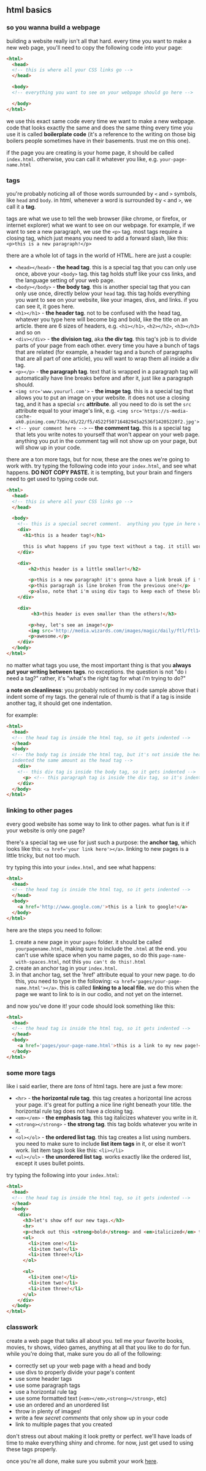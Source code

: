 ## html basics

### so you wanna build a webpage

building a website really isn't all that hard.  every time you want to make a new web page, you'll need to copy the following code into your page:

``` html
<html>
  <head>
  <!-- this is where all your CSS links go -->
  </head>

  <body>
  <!-- everything you want to see on your webpage should go here -->

  </body>
</html>
```

we use this exact same code every time we want to make a new webpage.  code that looks exactly the same and does the same thing every time you use it is called **boilerplate code** (it's a reference to the writing on those big boilers people sometimes have in their basements.  trust me on this one).

if the page you are creating is your home page, it should be called `index.html`.  otherwise, you can call it whatever you like, e.g. `your-page-name.html`

### tags
you're probably noticing all of those words surrounded by `<` and `>` symbols, like `head` and `body`.  in html, whenever a word is surrounded by `<` and `>`, we call it a **tag**.

tags are what we use to tell the web browser (like chrome, or firefox, or internet explorer) what we want to see on our webpage.  for example, if we want to see a new paragraph, we use the `<p>` tag.  most tags require a closing tag, which just means you need to add a forward slash, like this: `<p>this is a new paragraph!</p>`  

there are a whole lot of tags in the world of HTML.  here are just a couple:

* `<head></head>` - **the head tag**.  this is a special tag that you can only use once, above your `<body>` tag.  this tag holds stuff like your css links, and the language setting of your web page.
* `<body></body>` - **the body tag**.  this is another special tag that you can only use once, directly below your `head` tag.  this tag holds everything you want to see on your website, like your images, divs, and links.  if you can see it, it goes here.
* `<h1></h1>` - **the header tag**.  not to be confused with the head tag, whatever you type here will become big and bold, like the title on an article.  there are 6 sizes of headers, e.g. `<h1></h1>`, `<h2></h2>`, `<h3></h3>` and so on
* `<div></div>` - **the division tag**, aka **the div tag**.  this tag's job is to divide parts of your page from each other.  every time you have a bunch of tags that are related (for example, a header tag and a bunch of paragraphs that are all part of one article), you will want to wrap them all inside a div tag.
* `<p></p>` - **the paragraph tag**.  text that is wrapped in a paragraph tag will automatically have line breaks before and after it, just like a paragraph should.
* `<img src='www.yoururl.com'>` - **the image tag**.  this is a special tag that allows you to put an image on your website.  it does not use a closing tag, and it has a special `src` **attribute**.  all you need to do is set the `src` attribute equal to your image's link, e.g. `<img src='https://s-media-cache-ak0.pinimg.com/736x/45/22/f5/4522f50716482945a2536f14205220f2.jpg'>`
* `<!-- your comment here -->` -- **the comment tag.** this is a special tag that lets you write notes to yourself that won't appear on your web page.  anything you put in the comment tag will not show up on your page, but will show up in your code.

there are a ton more tags, but for now, these are the ones we're going to work with. try typing the following code into your `index.html`, and see what happens.  **DO NOT COPY PASTE.** it is tempting, but your brain and fingers need to get used to typing code out.

``` html
<html>
  <head>
  <!-- this is where all your CSS links go -->
  </head>

  <body>
    <!-- this is a special secret comment.  anything you type in here will be invisible on your web page, but visible to you, the designer. -->
    <div>
      <h1>this is a header tag!</h1>

      this is what happens if you type text without a tag. it still works, but it just runs across the page in one long line, and there are no line breaks! even if i put line breaks here in the html, they don't show up on my webpage. that's no good.
    </div>

    <div>
        <h2>this header is a little smaller!</h2>

        <p>this is a new paragraph! it's gonna have a link break if i type anything after it.</p>
        <p>this paragraph is line broken from the previous one!</p>
        <p>also, note that i'm using div tags to keep each of these blocks of text separate from one another.</p>
    </div>

    <div>
         <h3>this header is even smaller than the others!</h3>

        <p>hey, let's see an image!</p>
        <img src='http://media.wizards.com/images/magic/daily/ftl/ftl149_volcanicDragon.jpg'>
        <p>awesome.</p>
    </div>
  </body>
</html>
```

no matter what tags you use, the most important thing is that you **always put your writing between tags**.  no exceptions.  the question is not "do i need a tag?"  rather, it's "what's the right tag for what i'm trying to do?"

**a note on cleanliness**: you probably noticed in my code sample above that i indent some of my tags.  the general rule of thumb is that if a tag is inside another tag, it should get one indentation.

for example:
``` html
<html>
  <head>
  <!-- the head tag is inside the html tag, so it gets indented -->
  </head>
  <body>
  <!-- the body tag is inside the html tag, but it's not inside the head tag, so it should be
  indented the same amount as the head tag -->
    <div>
    <!-- this div tag is inside the body tag, so it gets indented -->
      <p> <!-- this paragraph tag is inside the div tag, so it's indented even further --></p>
    </div>
  </body>
</html>
```

### linking to other pages

every good website has some way to link to other pages.  what fun is it if your website is only one page?  

there's a special tag we use for just such a purpose: the **anchor tag**, which looks like this: `<a href='your link here'></a>`.  linking to new pages is a little tricky, but not too much.

try typing this into your `index.html`, and see what happens:

``` html
<html>
  <head>
  <!-- the head tag is inside the html tag, so it gets indented -->
  </head>
  <body>
    <a href='http://www.google.com/'>this is a link to google!</a>
  </body>
</html>
```

here are the steps you need to follow:

1. create a new page in your `pages` folder.  it should be called `yourpagename.html`, making sure to include the `.html` at the end.  you can't use white space when you name pages, so do this `page-name-with-spaces.html`, not this `you can't do this!.html`
2. create an anchor tag in your `index.html`.  
3. in that anchor tag, set the 'href' attribute equal to your new page.  to do this, you need to type in the following: `<a href='pages/your-page-name.html'></a>`.  this is called **linking to a local file.** we do this when the page we want to link to is in our codio, and not yet on the internet.

and now you've done it!  your code should look something like this:

``` html
<html>
  <head>
  <!-- the head tag is inside the html tag, so it gets indented -->
  </head>
  <body>
    <a href='pages/your-page-name.html'>this is a link to my new page!</a>
  </body>
</html>

```

### some more tags

like i said earlier, there are *tons* of html tags.  here are just a few more:

* `<hr>` - **the horizontal rule tag**.  this tag creates a horizontal line across your page.  it's great for putting a nice line right beneath your title. the horizontal rule tag does not have a closing tag.
* `<em></em>` - **the emphasis tag**.  this tag italicizes whatever you write in it.
* `<strong></strong>` - **the strong tag**.  this tag bolds whatever you write in it.
* `<ol></ol>` - **the ordered list tag**.  this tag creates a list using numbers.  you need to make sure to include **list item tags** in it, or else it won't work.  list item tags look like this: `<li></li>`
* `<ul></ul>` - **the unordered list tag**. works exactly like the ordered list, except it uses bullet points.

try typing the following into your `index.html`:

``` html
<html>
  <head>
  <!-- the head tag is inside the html tag, so it gets indented -->
  </head>
  <body>
    <div>
      <h3>let's show off our new tags.</h3>
      <hr>
      <p>check out this <strong>bold</strong> and <em>italicized</em> text.</p>
      <ol>
        <li>item one!</li>
        <li>item two!</li>
        <li>item three!</li>
      </ol>

      <ul>
        <li>item one!</li>
        <li>item two!</li>
        <li>item three!</li>
      </ul>
    </div>
  </body>
</html>
```

### classwork

create a web page that talks all about you.  tell me your favorite books, movies, tv shows, video games, anything at all that you like to do for fun.  while you're doing that, make sure you do all of the following:

* correctly set up your web page with a head and body
* use divs to properly divide your page's content
* use some header tags
* use some paragraph tags
* use a horizontal rule tag
* use some formatted text (`<em></em>`,`<strong></strong>`, etc)
* use an ordered and an unordered list
* throw in plenty of images!
* write a few *secret comments* that only show up in your code
* link to multiple pages that you created

don't stress out about making it look pretty or perfect.  we'll have loads of time to make everything shiny and chrome.  for now, just get used to using these tags properly.

once you're all done, make sure you submit your work [here](https://docs.google.com/a/citycharterschools.org/forms/d/1AD0OK_p00y98UfO0xhwJZ1oXv0K6EDa1xfpmWFzhbso/viewform?usp=send_form).

